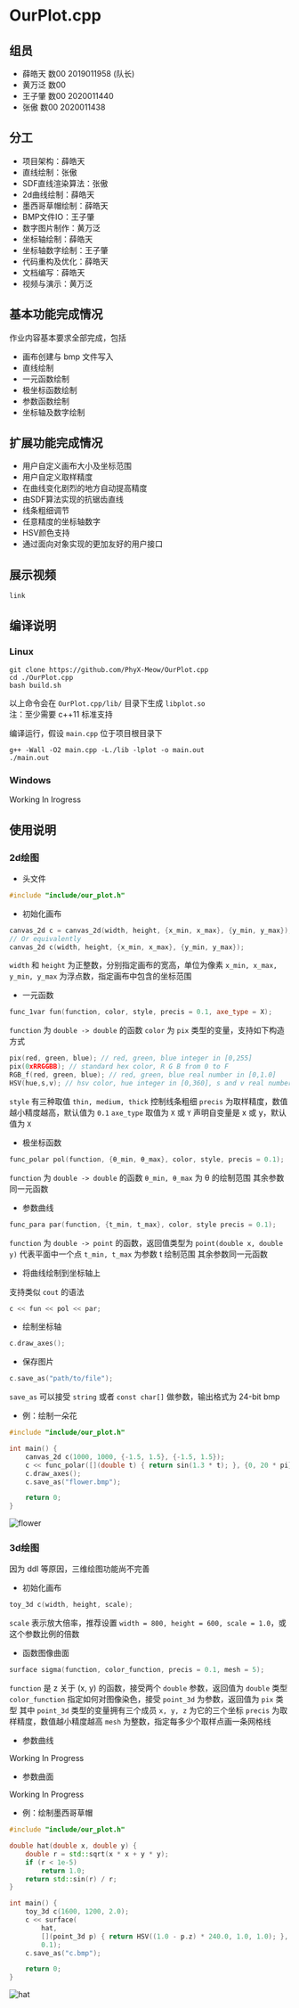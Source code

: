 # OurPlot.cpp

## 组员

* 薛皓天 数00 2019011958 (队长)
* 黄万泛 数00
* 王子肇 数00 2020011440
* 张傲 数00 2020011438

## 分工

* 项目架构：薛皓天
* 直线绘制：张傲
* SDF直线渲染算法：张傲
* 2d曲线绘制：薛皓天
* 墨西哥草帽绘制：薛皓天
* BMP文件IO：王子肇
* 数字图片制作：黄万泛
* 坐标轴绘制：薛皓天
* 坐标轴数字绘制：王子肇
* 代码重构及优化：薛皓天
* 文档编写：薛皓天
* 视频与演示：黄万泛

## 基本功能完成情况

作业内容基本要求全部完成，包括

* 画布创建与 bmp 文件写入
* 直线绘制
* 一元函数绘制
* 极坐标函数绘制
* 参数函数绘制
* 坐标轴及数字绘制

## 扩展功能完成情况

* 用户自定义画布大小及坐标范围
* 用户自定义取样精度
* 在曲线变化剧烈的地方自动提高精度
* 由SDF算法实现的抗锯齿直线
* 线条粗细调节
* 任意精度的坐标轴数字
* HSV颜色支持
* 通过面向对象实现的更加友好的用户接口

## 展示视频

`link`

## 编译说明

### Linux

```shell
git clone https://github.com/PhyX-Meow/OurPlot.cpp
cd ./OurPlot.cpp
bash build.sh
```

以上命令会在 `OurPlot.cpp/lib/` 目录下生成 `libplot.so`  
注：至少需要 c++11 标准支持

编译运行，假设 `main.cpp` 位于项目根目录下

```shell
g++ -Wall -O2 main.cpp -L./lib -lplot -o main.out
./main.out
```

### Windows

Working In Irogress

## 使用说明

### 2d绘图

* 头文件

```cpp
#include "include/our_plot.h"
```

* 初始化画布

```cpp
canvas_2d c = canvas_2d(width, height, {x_min, x_max}, {y_min, y_max});
// Or equivalently
canvas_2d c(width, height, {x_min, x_max}, {y_min, y_max});
```

`width` 和 `height` 为正整数，分别指定画布的宽高，单位为像素
`x_min, x_max, y_min, y_max` 为浮点数，指定画布中包含的坐标范围

* 一元函数

```cpp
func_1var fun(function, color, style, precis = 0.1, axe_type = X);
```

`function` 为 `double -> double` 的函数
`color` 为 `pix` 类型的变量，支持如下构造方式

```cpp
pix(red, green, blue); // red, green, blue integer in [0,255]
pix(0xRRGGBB); // standard hex color, R G B from 0 to F
RGB_f(red, green, blue); // red, green, blue real number in [0,1.0]
HSV(hue,s,v); // hsv color, hue integer in [0,360], s and v real number in [0,1.0]
```

`style` 有三种取值 `thin, medium, thick` 控制线条粗细
`precis` 为取样精度，数值越小精度越高，默认值为 `0.1`
`axe_type` 取值为 `X` 或 `Y` 声明自变量是 x 或 y，默认值为 `X`

* 极坐标函数

```cpp
func_polar pol(function, {θ_min, θ_max}, color, style, precis = 0.1);
```

`function` 为 `double -> double` 的函数
`θ_min, θ_max` 为 θ 的绘制范围
其余参数同一元函数

* 参数曲线

```cpp
func_para par(function, {t_min, t_max}, color, style precis = 0.1);
```

`function` 为 `double -> point` 的函数，返回值类型为 `point(double x, double y)` 代表平面中一个点
`t_min, t_max` 为参数 t 绘制范围
其余参数同一元函数

* 将曲线绘制到坐标轴上

支持类似 `cout` 的语法

```cpp
c << fun << pol << par;
```

* 绘制坐标轴

```cpp
c.draw_axes();
```

* 保存图片

```cpp
c.save_as("path/to/file");
```

`save_as` 可以接受 `string` 或者 `const char[]` 做参数，输出格式为 24-bit bmp

* 例：绘制一朵花

```cpp
#include "include/our_plot.h"

int main() {
    canvas_2d c(1000, 1000, {-1.5, 1.5}, {-1.5, 1.5});
    c << func_polar([](double t) { return sin(1.3 * t); }, {0, 20 * pi}, Red, thin, 0.01);
    c.draw_axes();
    c.save_as("flower.bmp");

    return 0;
}
```

![flower](./output/flower.bmp)

### 3d绘图

因为 ddl 等原因，三维绘图功能尚不完善

* 初始化画布

```cpp
toy_3d c(width, height, scale);
```

`scale` 表示放大倍率，推荐设置 `width = 800, height = 600, scale = 1.0`，或这个参数比例的倍数

* 函数图像曲面

```cpp
surface sigma(function, color_function, precis = 0.1, mesh = 5);
```

`function` 是 z 关于 (x, y) 的函数，接受两个 `double` 参数，返回值为 `double` 类型
`color_function` 指定如何对图像染色，接受 `point_3d` 为参数，返回值为 `pix` 类型
其中 `point_3d` 类型的变量拥有三个成员 `x, y, z` 为它的三个坐标
`precis` 为取样精度，数值越小精度越高
`mesh` 为整数，指定每多少个取样点画一条网格线

* 参数曲线

Working In Progress

* 参数曲面

Working In Progress

* 例：绘制墨西哥草帽

```cpp
#include "include/our_plot.h"

double hat(double x, double y) {
    double r = std::sqrt(x * x + y * y);
    if (r < 1e-5)
        return 1.0;
    return std::sin(r) / r;
}

int main() {
    toy_3d c(1600, 1200, 2.0);
    c << surface(
        hat,
        [](point_3d p) { return HSV((1.0 - p.z) * 240.0, 1.0, 1.0); },
        0.1);
    c.save_as("c.bmp");

    return 0;
}
```

![hat](./output/hat.bmp)
